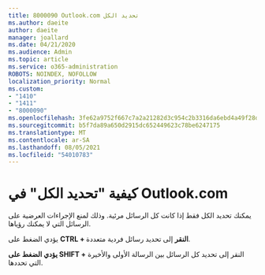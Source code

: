 ```yaml
---
title: 8000090 Outlook.com تحديد الكل
ms.author: daeite
author: daeite
manager: joallard
ms.date: 04/21/2020
ms.audience: Admin
ms.topic: article
ms.service: o365-administration
ROBOTS: NOINDEX, NOFOLLOW
localization_priority: Normal
ms.custom:
- "1410"
- "1411"
- "8000090"
ms.openlocfilehash: 3fe62a9752f667c7a2a21282d3c954c2b3316da6ebd4a49f28dd2afb2444c7c1
ms.sourcegitcommit: b5f7da89a650d2915dc652449623c78be6247175
ms.translationtype: MT
ms.contentlocale: ar-SA
ms.lasthandoff: 08/05/2021
ms.locfileid: "54010783"
---
```

# <a name="how-to-select-all-in-outlookcom"></a>كيفية "تحديد الكل" في Outlook.com

يمكنك تحديد الكل فقط إذا كانت كل الرسائل مرئية. وذلك لمنع الإجراءات العرضية على الرسائل التي لا يمكنك رؤياها.

يؤدي الضغط على **CTRL + النقر** إلى تحديد رسائل فردية متعددة.

**يؤدي الضغط على SHIFT +** النقر إلى تحديد كل الرسائل بين الرسالة الأولى والأخيرة التي تحددها.